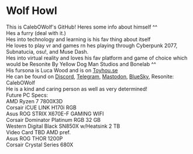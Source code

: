 # Wolf Howl  
This is CalebOWolf's GitHub! Heres some info about himself ^^  
Hes a furry (deal with it.)  
Hes into technology and learning is his fav thing about itself  
He loves to play vr and games rn hes playing through Cyberpunk 2077, Subnatucia, osu!, and Muse Dash.  
Hes into virtual reality and loves his fav platform and game of choice which would be Resonite By Yellow Dog Man Studios and Bonelab ^^  
His fursona is Luca Wood and is on [Toyhou.se](https://toyhou.se/CalebOWolf)  
He can be found on [Discord](https://discord.com/users/202196441593020416), [Telegram](https://t.me/calebowolf/), [Mastodon](https://pawb.fun/@CalebOWolf), [BlueSky](https://bsky.app/profile/calebblacksnow.bsky.social), Resonite: CalebOWolf  
He is a kind and caring person as well as very determined!  
Future PC Specs:  
AMD Ryzen 7 7800X3D  
Corsair iCUE LINK H170i RGB  
Asus ROG STRIX X670E-F GAMING WIFI  
Corsair Dominator Platinum RGB 32 GB  
Western Digital Black SN850X w/Heatsink 2 TB  
Video Card TBD AMD pref.  
Asus ROG THOR 1200P  
Corsair Crystal Series 680X  
